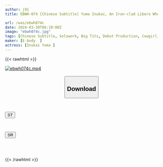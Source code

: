 ```yaml
---
author: j91
title: EBWH-074 [Chinese Subtitle] Yuma Inukai, An Iron-clad Libero Who Contributed To The Inter-High Competition And A Real F-cup Athlete With Slender And Long Legs, Makes Her AV Debut

url: /was/ebwh074c
date: 2024-03-30T06:10:00Z
image: "ebwh074c.jpg"
tags: [Chinese Subtitle, Solowork, Big Tits, Debut Production, Cowgirl, Tall, Athlete	]
maker: [E-body  ]
actress: [Inukai Yuma ]
---
```



{{< rawhtml >}}

<div class="video" data-videoid="LYY66WQOq1Uya9">
    <a href="javascript:;">
        <img src="/was/ebwh074c/ebwh074c.jpg" width="WIDTH" height="HEIGHT" alt="ebwh074c.mp4" loading="lazy">
    </a>
</div>

<script type="text/javascript" src="https://j91.asia/asset/on-demand-st.js"></script>

<br>
  <link rel="stylesheet" href="https://j91.asia/asset/bs5.css">
  
  <center>
  <button class="btn btn-primary" type="button" data-bs-toggle="collapse" data-bs-target=".multi-collapse" aria-expanded="false" aria-controls="multiCollapseExample1 multiCollapseExample2"><h2>Download</h2></button></center>
</p>
<div class="row">
  <div class="col">
    <div class="collapse multi-collapse" id="multiCollapseExample1">
      <div class="card card-body">
	      	      <br>
<div class="buttons">  
<p><a href="https://streamtape.to/v/LYY66WQOq1Uya9" target="_blank"><button class="btn-hover color-3"><i class="fa fa-download"></i> ST</button></a></p></div>
    </div>
  </div>
</div>
  <div class="col">
    <div class="collapse multi-collapse" id="multiCollapseExample2">
      <div class="card card-body">
	      <br>
<div class="buttons">
<p><a href="https://rubystm.com/dfxhzbejvlot" target="_blank"><button class="btn-hover color-9"><i class="fa fa-download"></i> SR</button></a></p></div>
<br><br>
      </div>
    </div>
  </div>
</div>

{{< /rawhtml >}}